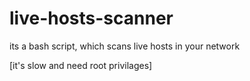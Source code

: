# live-hosts-scanner
its a bash script, which scans live hosts in your network 

[it's slow and need root privilages]

